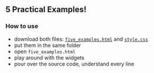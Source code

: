 ## 5 Practical Examples!

### How to use
+ download both files: [`five_examples.html`][html] and [`style.css`][css]
+ put them in the same folder
+ open `five_examples.html`
+ play around with the widgets
+ pour over the source code, understand every line

[html]: https://github.com/appacademy/curriculum/blob/master/react/demos/five_examples/five_examples.html
[css]: https://github.com/appacademy/curriculum/blob/master/react/demos/five_examples/style.css
